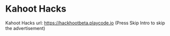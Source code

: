 # Kahoot Hacks
Kahoot Hacks url: https://hackhootbeta.playcode.io
(Press Skip Intro to skip the advertisement)

